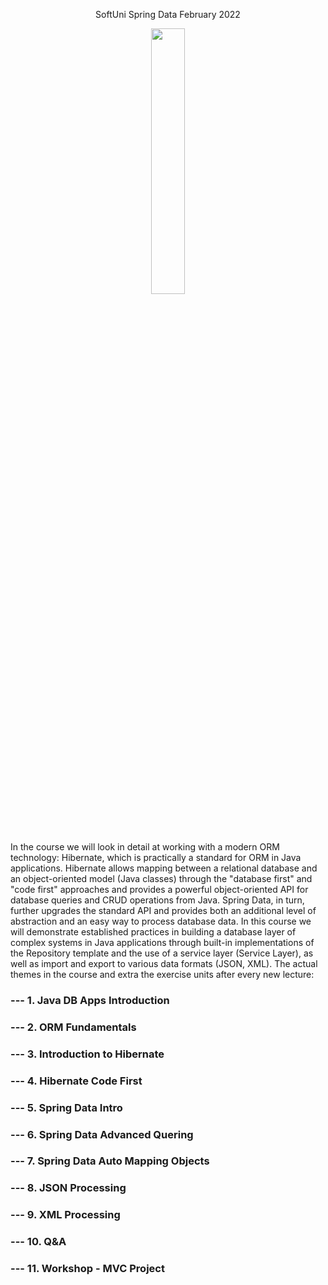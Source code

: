 <p align="center" width="100%">
    SoftUni Spring Data February 2022
</p>
<p align="center" width="100%">
    <img width="33%" src="https://user-images.githubusercontent.com/84074078/139298325-e95f151a-ae3d-4035-8a7a-8684c78f15ab.png">
</p>

In the course we will look in detail at working with a modern ORM technology: Hibernate, which is practically a standard for ORM in Java applications. Hibernate allows mapping between a relational database and an object-oriented model (Java classes) through the "database first" and "code first" approaches and provides a powerful object-oriented API for database queries and CRUD operations from Java. Spring Data, in turn, further upgrades the standard API and provides both an additional level of abstraction and an easy way to process database data. In this course we will demonstrate established practices in building a database layer of complex systems in Java applications through built-in implementations of the Repository template and the use of a service layer (Service Layer), as well as import and export to various data formats (JSON, XML).
The actual themes in the course and extra the exercise units after every new lecture:

### --- 1. Java DB Apps Introduction
### --- 2. ORM Fundamentals
### --- 3. Introduction to Hibernate
### --- 4. Hibernate Code First
### --- 5. Spring Data Intro
### --- 6. Spring Data Advanced Quering
### --- 7. Spring Data Auto Mapping Objects
### --- 8. JSON Processing
### --- 9. XML Processing
### --- 10. Q&A
### --- 11. Workshop - MVC Project